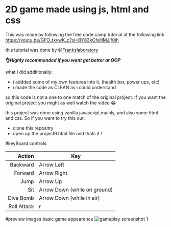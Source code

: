 # 2D game made using js, html and css

This was made by following the free code camp tutorial at the following link
https://youtu.be/GFO_txvwK_c?si=BY83kCfeHMJjf0ih

this tutorial was done by [@Frankslaboratory](https://www.youtube.com/c/Frankslaboratory)

**👌_Highly recommended if you want get better at OOP_**

what i did additionally:
- i addded some of my own features into it. (health bar, power ups, etc)
- i made the code as CLEAN as i could understand

so this code is not a one to one match of the original project. If you want the original project you might as well watch the video 😂

this project was done using vanilla javascript mainly, and also some html and css. So if you want to try this out,
- clone this repositry
- open up the project9.html file and thats it !
  
#keyBoard controls

| Action       | Key                               |
|-------------:|-----------------------------------|
|  Backward    | Arrow Left                        |
|  Forward     | Arrow Right                       |
|  Jump        | Arrow Up                          |
|  Sit         | Arrow Down (while on ground)      |
|  Dive Bomb   | Arrow Down (while in air)         |
|  Roll Attack | r                                 |

#preview images
basic game appearence
![gameplay screenshot 1](https://github.com/warnakulasuriya-fds-e23/JS-side-scroller-game/assets/145958660/8274cae2-507a-4324-807f-6978c9aa1d2a)

